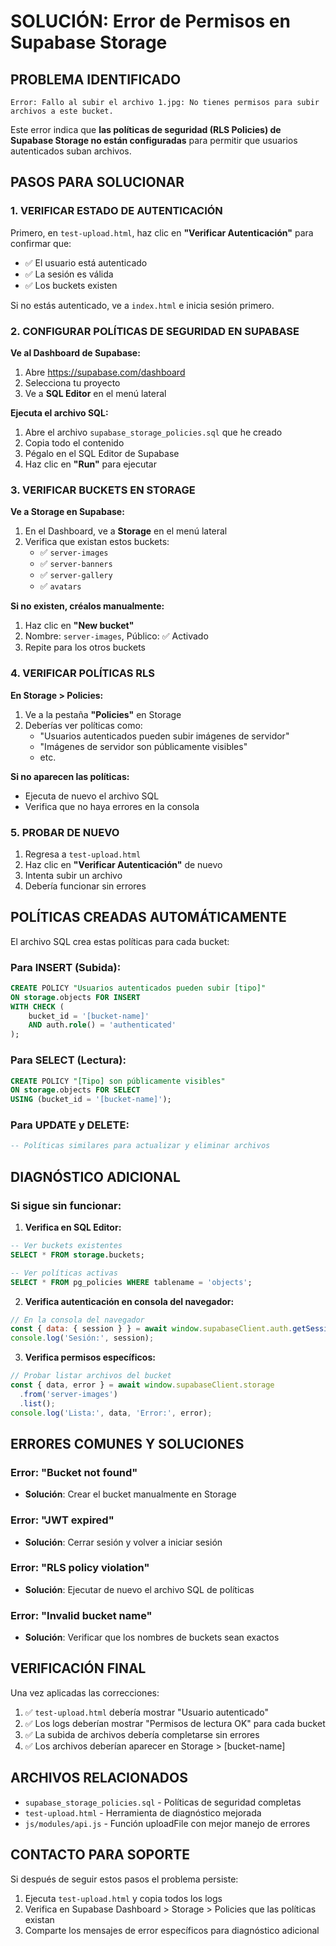 # SOLUCIÓN: Error de Permisos en Supabase Storage

## PROBLEMA IDENTIFICADO
```
Error: Fallo al subir el archivo 1.jpg: No tienes permisos para subir archivos a este bucket.
```

Este error indica que **las políticas de seguridad (RLS Policies) de Supabase Storage no están configuradas** para permitir que usuarios autenticados suban archivos.

## PASOS PARA SOLUCIONAR

### 1. VERIFICAR ESTADO DE AUTENTICACIÓN

Primero, en `test-upload.html`, haz clic en **"Verificar Autenticación"** para confirmar que:
- ✅ El usuario está autenticado
- ✅ La sesión es válida
- ✅ Los buckets existen

Si no estás autenticado, ve a `index.html` e inicia sesión primero.

### 2. CONFIGURAR POLÍTICAS DE SEGURIDAD EN SUPABASE

**Ve al Dashboard de Supabase:**
1. Abre https://supabase.com/dashboard
2. Selecciona tu proyecto
3. Ve a **SQL Editor** en el menú lateral

**Ejecuta el archivo SQL:**
1. Abre el archivo `supabase_storage_policies.sql` que he creado
2. Copia todo el contenido
3. Pégalo en el SQL Editor de Supabase
4. Haz clic en **"Run"** para ejecutar

### 3. VERIFICAR BUCKETS EN STORAGE

**Ve a Storage en Supabase:**
1. En el Dashboard, ve a **Storage** en el menú lateral
2. Verifica que existan estos buckets:
   - ✅ `server-images`
   - ✅ `server-banners` 
   - ✅ `server-gallery`
   - ✅ `avatars`

**Si no existen, créalos manualmente:**
1. Haz clic en **"New bucket"**
2. Nombre: `server-images`, Público: ✅ Activado
3. Repite para los otros buckets

### 4. VERIFICAR POLÍTICAS RLS

**En Storage > Policies:**
1. Ve a la pestaña **"Policies"** en Storage
2. Deberías ver políticas como:
   - "Usuarios autenticados pueden subir imágenes de servidor"
   - "Imágenes de servidor son públicamente visibles"
   - etc.

**Si no aparecen las políticas:**
- Ejecuta de nuevo el archivo SQL
- Verifica que no haya errores en la consola

### 5. PROBAR DE NUEVO

1. Regresa a `test-upload.html`
2. Haz clic en **"Verificar Autenticación"** de nuevo
3. Intenta subir un archivo
4. Debería funcionar sin errores

## POLÍTICAS CREADAS AUTOMÁTICAMENTE

El archivo SQL crea estas políticas para cada bucket:

### Para INSERT (Subida):
```sql
CREATE POLICY "Usuarios autenticados pueden subir [tipo]"
ON storage.objects FOR INSERT
WITH CHECK (
    bucket_id = '[bucket-name]' 
    AND auth.role() = 'authenticated'
);
```

### Para SELECT (Lectura):
```sql
CREATE POLICY "[Tipo] son públicamente visibles"
ON storage.objects FOR SELECT
USING (bucket_id = '[bucket-name]');
```

### Para UPDATE y DELETE:
```sql
-- Políticas similares para actualizar y eliminar archivos
```

## DIAGNÓSTICO ADICIONAL

### Si sigue sin funcionar:

1. **Verifica en SQL Editor:**
```sql
-- Ver buckets existentes
SELECT * FROM storage.buckets;

-- Ver políticas activas
SELECT * FROM pg_policies WHERE tablename = 'objects';
```

2. **Verifica autenticación en consola del navegador:**
```javascript
// En la consola del navegador
const { data: { session } } = await window.supabaseClient.auth.getSession();
console.log('Sesión:', session);
```

3. **Verifica permisos específicos:**
```javascript
// Probar listar archivos del bucket
const { data, error } = await window.supabaseClient.storage
  .from('server-images')
  .list();
console.log('Lista:', data, 'Error:', error);
```

## ERRORES COMUNES Y SOLUCIONES

### Error: "Bucket not found"
- **Solución**: Crear el bucket manualmente en Storage

### Error: "JWT expired" 
- **Solución**: Cerrar sesión y volver a iniciar sesión

### Error: "RLS policy violation"
- **Solución**: Ejecutar de nuevo el archivo SQL de políticas

### Error: "Invalid bucket name"
- **Solución**: Verificar que los nombres de buckets sean exactos

## VERIFICACIÓN FINAL

Una vez aplicadas las correcciones:

1. ✅ `test-upload.html` debería mostrar "Usuario autenticado"
2. ✅ Los logs deberían mostrar "Permisos de lectura OK" para cada bucket
3. ✅ La subida de archivos debería completarse sin errores
4. ✅ Los archivos deberían aparecer en Storage > [bucket-name]

## ARCHIVOS RELACIONADOS

- `supabase_storage_policies.sql` - Políticas de seguridad completas
- `test-upload.html` - Herramienta de diagnóstico mejorada
- `js/modules/api.js` - Función uploadFile con mejor manejo de errores

## CONTACTO PARA SOPORTE

Si después de seguir estos pasos el problema persiste:
1. Ejecuta `test-upload.html` y copia todos los logs
2. Verifica en Supabase Dashboard > Storage > Policies que las políticas existan
3. Comparte los mensajes de error específicos para diagnóstico adicional

